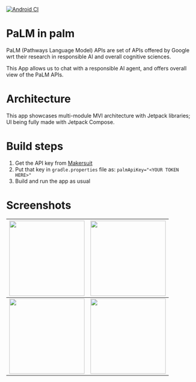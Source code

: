 [![Android CI](https://github.com/dkexception/PaLM-in-palm/actions/workflows/android.yml/badge.svg)](https://github.com/dkexception/PaLM-in-palm/actions/workflows/android.yml)

# PaLM in palm
PaLM (Pathways Language Model) APIs are set of APIs offered by Google wrt their research in responsible AI and overall cognitive sciences.

This App allows us to chat with a responsible AI agent, and offers overall view of the PaLM APIs.

# Architecture
This app showcases multi-module MVI architecture with Jetpack libraries; UI being fully made with Jetpack Compose.

# Build steps
1. Get the API key from [Makersuit](https://makersuite.google.com/)
2. Put that key in `gradle.properties` file as: `palmApiKey="<YOUR TOKEN HERE>"`
3. Build and run the app as usual

# Screenshots
| <img src="https://raw.github.com/dkexception/PaLM-in-palm/main/screenshots/1.png" style=" width:200px" /> | <img src="https://raw.github.com/dkexception/PaLM-in-palm/main/screenshots/2.png" style=" width:200px" /> |
|--|--|
| <img src="https://raw.github.com/dkexception/PaLM-in-palm/main/screenshots/3.png" style=" width:200px" /> | <img src="https://raw.github.com/dkexception/PaLM-in-palm/main/screenshots/4.png" style=" width:200px" /> |
